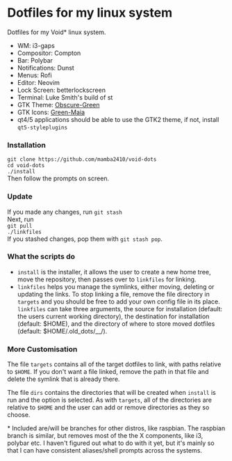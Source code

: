 <h1>Dotfiles for my linux system</h1>

Dotfiles for my Void\* linux system.

<ul>
<li>WM: i3-gaps</li>
<li>Compositor: Compton</li>
<li>Bar: Polybar</li>
<li>Notifications: Dunst</li>
<li>Menus: Rofi</li>
<li>Editor: Neovim</li>
<li>Lock Screen: betterlockscreen</li>
<li>Terminal: Luke Smith's build of st</li>
<li>GTK Theme: <a href="https://www.gnome-look.org/p/1254680/">Obscure-Green</a></li>
<li>GTK Icons: <a href="https://www.opendesktop.org/p/1218961/">Green-Maia</a></li>
<li>qt4/5 applications should be able to use the GTK2 theme, if not, install <code>qt5-styleplugins</code></li>
</ul>

<h3>Installation</h3>
<code>git clone https://github.com/mamba2410/void-dots</code><br>
<code>cd void-dots</code><br>
<code>./install</code><br>
Then follow the prompts on screen.

<h3>Update</h3>
If you made any changes, run <code>git stash</code><br>
Next, run<br>
<code>git pull</code><br>
<code>./linkfiles</code><br>
If you stashed changes, pop them with <code>git stash pop</code>.

<h3>What the scripts do</h3>
<ul>
<li><code>install</code> is the installer, it allows the user to create a new home tree, move the repository, then passes over to <code>linkfiles</code> for linking.
<li><code>linkfiles</code> helps you manage the symlinks, either moving, deleting or updating the links. To stop linking a file, remove the file directory in <code>targets</code> and you should be free to add your own config file in its place.<br>
<code>linkfiles</code> can take three arguments, the source for installation (default: the users current working directory), the destination for installation (default: $HOME), and the directory of where to store moved dotfiles (default: $HOME/.old_dots/_<current-time>_/).
</ul>

<h3>More Customisation</h3>
The file <code>targets</code> contains all of the target dotfiles to link, with paths relative to <code>$HOME</code>. If you don't want a file linked, remove the path in that file and delete the symlink that is already there.

The file <code>dirs</code> contains the directories that will be created when <code>install</code> is run and the option is selected. As with <code>targets</code>, all of the directories are relative to <code>$HOME</code> and the user can add or remove directories as they so choose.

\* Included are/will be branches for other distros, like raspbian.
The raspbian branch is similar, but removes most of the the X components, like i3, polybar etc.
I haven't figured out what to do with it yet, but it's mainly so that I can have consistent aliases/shell prompts across the systems.
